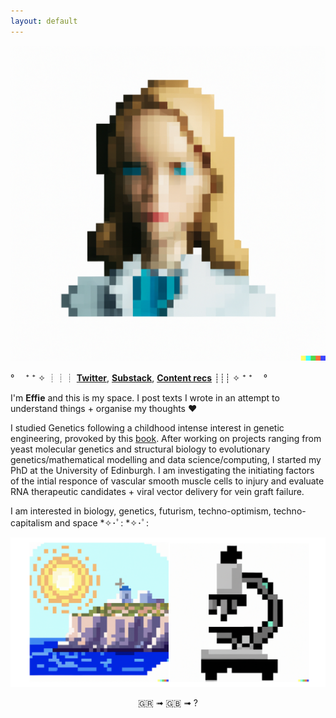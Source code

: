```yaml
---
layout: default
---
```


![Me](assets/IMG_5113.PNG)


° 　⁺ ⁺ ✧ ┊┊┊ **[Twitter](http://twitter.com/heffiemetal)**,    **[Substack](http://effieklimi.substack.com)**,    **[Content recs](https://github.com/effieklimi/content-recs)**  ┊┊┊ ✧ ⁺ ⁺ 　°


I'm **Effie** and this is my space. I post texts I wrote in an attempt to understand things + organise my thoughts ❤️

I studied Genetics following a childhood intense interest in genetic engineering, provoked by this [book](https://www.goodreads.com/book/show/6394363-genes-dna). After working on projects ranging from yeast molecular genetics and structural biology to evolutionary genetics/mathematical modelling and data science/computing, I started my PhD at the University of Edinburgh. I am investigating the initiating factors of the intial responce of vascular smooth muscle cells to injury and evaluate RNA therapeutic candidates + viral vector delivery for vein graft failure.

I am interested in biology, genetics, futurism, techno-optimism, techno-capitalism and space *✧･ﾟ: *✧･ﾟ:


![Greece and a microscope](assets/Screenshots.PNG)



<p style="text-align: center;">🇬🇷 ➟ 🇬🇧 ➟ ?</p>


